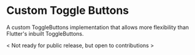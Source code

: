 # Custom Toggle Buttons
A custom ToggleButtons implementation that allows more flexibility than Flutter's inbuilt ToggleButtons.

< Not ready for public release, but open to contributions >

[//]: # (Problems: Overflow when high number of options. Fix: Extra buttons wrap automatically)